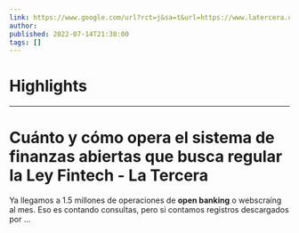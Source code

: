 ```yaml
---
link: https://www.google.com/url?rct=j&sa=t&url=https://www.latercera.com/pulso-pm/noticia/cuanto-y-como-opera-el-sistema-de-finanzas-abiertas-que-busca-regular-la-ley-fintech/3WF4KGLFKJAHVEXNKZEWC5PEC4/&ct=ga&cd=CAIyHzVmNjkxZDEzNTU2NWU1MTc6Y29tLmJyOnB0OkJSOkw&usg=AOvVaw1qjDGYIaO-P5sQdpa52RCE
author:  
published: 2022-07-14T21:38:00
tags: []
---
```

# Highlights


---
# Cuánto y cómo opera el sistema de finanzas abiertas que busca regular la Ley Fintech - La Tercera
Ya llegamos a 1.5 millones de operaciones de **open banking** o webscraíng al mes. Eso es contando consultas, pero si contamos registros descargados por ...
